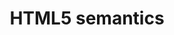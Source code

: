 ---
title: "HTML5 semantics"
description: "This includes support for `<article>`, `<aside>`, `<details>`, `<figcaption>`, `<figure>`, `<footer>`, `<header>`, `<main>`, `<mark>`, `<nav>`, `<section>`, `<summary>`, `<time>` elements."
category: html
keywords: <article>, <aside>, <details>, <figcaption>, <figure>, <footer>, <header>, <main>, <mark>, <nav>, <section>, <summary>, <time>
last_test_date: "2019-07-29"
test_url: "/tests/html-semantics.html"
test_results_url: "https://app.emailonacid.com/app/acidtest/fel5GW8SquYS9SWxQHu5Z9s0IeTpLZcnf5ghDEqQFf5Je/list"
stats: {
    apple-mail: {
        macos: {
            "10.3":"y"
        },
        ios: {
            "10.3":"y",
            "12.4":"y"
        }
    },
    gmail: {
        desktop-webmail: {
            "2019-07":"a #2"
        },
        ios: {
            "2019-07":"a #2"
        },
        android: {
            "2019-07":"a #2"
        }
    },
    orange: {
        desktop-webmail: {
            "2019-07":"y"
        },
        ios: {
            "2019-07":"y"
        },
        android: {
            "2019-07":"a #3"
        }
    },
    outlook: {
        windows: {
            "2003":"n",
            "2007":"n",
            "2010":"n",
            "2013":"n",
            "2016":"n",
            "2019":"n"
        },
        macos: {
            "2011":"y",
            "2016":"y"
        },
        outlook-com: {
            "2019-07":"a #1 #4"
        },
        ios: {
            "2019-07":"a #1 #4"
        },
        android: {
            "2019-07":"a #1 #4"
        }
    },
    samsung-email: {
        android: {
            "6.0":"y"
        }
    },
    sfr: {
        desktop-webmail: {
            "2019-07":"y"
        },
        ios: {
            "2019-07":"y"
        },
        android: {
            "2019-07":"y"
        }
    },
    thunderbird: {
        macos: {
            "60.3":"y"
        }
    },
    yahoo: {
        desktop-webmail: {
            "2019-07":"n #4"
        },
        ios: {
            "2019-07":"n #4"
        },
        android: {
            "2019-07":"n #4"
        }
    }
}
notes_by_num: {
    "1": "Partial. Only `<time>` is supported.",
    "2": "Partial. `<details>`, `<main>`, `<nav>` and `<summary>` are not supported. Opening and closing tags are replaced by `<u></u>`.",
    "3": "Partial. `<article>` is not supported.",
    "4": "Unsupported opening and closing tags are stripped."
}
---